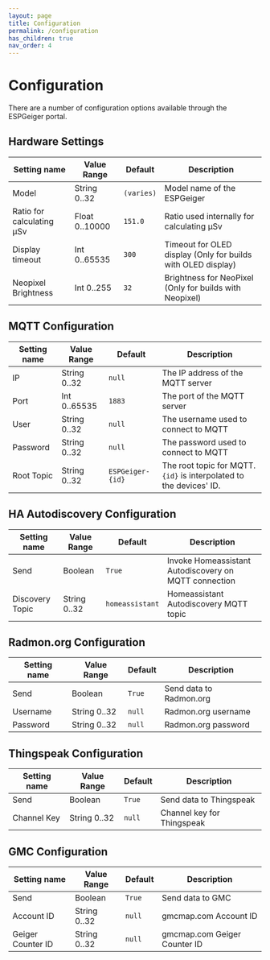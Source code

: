 ```yaml
---
layout: page
title: Configuration
permalink: /configuration
has_children: true
nav_order: 4
---
```


# Configuration

There are a number of configuration options available through the ESPGeiger portal.

## Hardware Settings

| Setting name | Value Range | Default | Description |
|---|---|---|---|
Model | String 0..32 | `(varies)` | Model name of the ESPGeiger
Ratio for calculating μSv | Float 0..10000 | `151.0` | Ratio used internally for calculating μSv
Display timeout | Int 0..65535 | `300` | Timeout for OLED display (Only for builds with OLED display)
Neopixel Brightness | Int 0..255 | `32` | Brightness for NeoPixel (Only for builds with Neopixel)

## MQTT Configuration

| Setting name | Value Range | Default | Description |
|---|---|---|---|
IP | String 0..32 | `null` | The IP address of the MQTT server
Port | Int 0..65535 | `1883` |The port of the MQTT server
User | String 0..32 | `null` | The username used to connect to MQTT
Password | String 0..32 | `null` | The password used to connect to MQTT
Root Topic | String 0..32 | `ESPGeiger-{id}` | The root topic for MQTT. `{id}` is interpolated to the devices' ID.

## HA Autodiscovery Configuration

| Setting name | Value Range | Default | Description |
|---|---|---|---|
Send | Boolean | `True` | Invoke Homeassistant Autodiscovery on MQTT connection
Discovery Topic | String 0..32 | `homeassistant` | Homeassistant Autodiscovery MQTT topic

## Radmon.org Configuration

| Setting name | Value Range | Default | Description |
|---|---|---|---|
Send | Boolean | `True` | Send data to Radmon.org
Username | String 0..32 | `null` | Radmon.org username
Password | String 0..32 | `null` | Radmon.org password

## Thingspeak Configuration

| Setting name | Value Range | Default | Description |
|---|---|---|---|
Send | Boolean | `True` | Send data to Thingspeak
Channel Key | String 0..32 | `null` | Channel key for Thingspeak

## GMC Configuration

| Setting name | Value Range | Default | Description |
|---|---|---|---|
Send | Boolean | `True` | Send data to GMC
Account ID | String 0..32 | `null` | gmcmap.com Account ID
Geiger Counter ID | String 0..32 | `null` | gmcmap.com Geiger Counter ID
